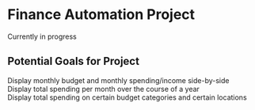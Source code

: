 # Finance Automation Project

Currently in progress


## Potential Goals for Project
Display monthly budget and monthly spending/income side-by-side  
Display total spending per month over the course of a year  
Display total spending on certain budget categories and certain locations  


